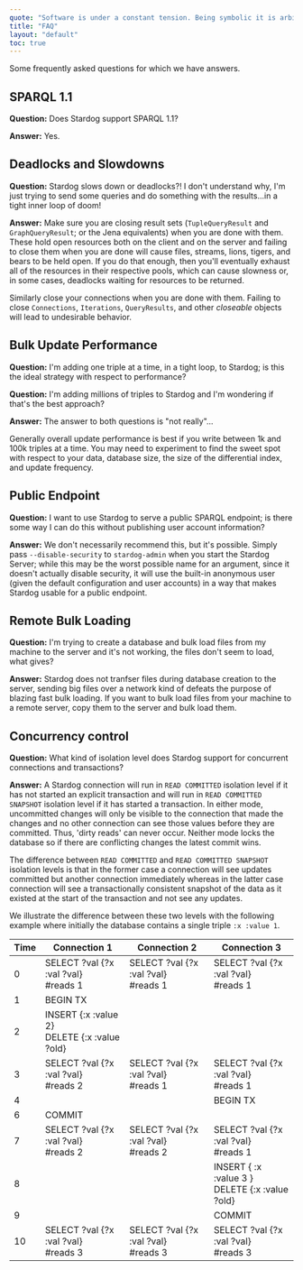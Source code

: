 ```yaml
---
quote: "Software is under a constant tension. Being symbolic it is arbitrarily perfectible; but also it is arbitrarily changeable."
title: "FAQ"
layout: "default"
toc: true
---
```


Some frequently asked questions for which we have answers.

## SPARQL 1.1

**Question:** Does Stardog support SPARQL 1.1?

**Answer:** Yes. 

## Deadlocks and Slowdowns

**Question:** Stardog slows down or deadlocks?! I don't understand why,
I'm just trying to send some queries and do something with the
results...in a tight inner loop of doom!

**Answer:** Make sure you are closing result sets (`TupleQueryResult`
and `GraphQueryResult`; or the Jena equivalents) when you are done with
them. These hold open resources both on the client and on the server and
failing to close them when you are done will cause files, streams,
lions, tigers, and bears to be held open. If you do that enough, then
you'll eventually exhaust all of the resources in their respective
pools, which can cause slowness or, in some cases, deadlocks waiting for
resources to be returned.

Similarly close your connections when you are done with them. Failing to
close `Connections`, `Iterations`, `QueryResults`, and other *closeable*
objects will lead to undesirable behavior.

## Bulk Update Performance

**Question:** I'm adding one triple at a time, in a tight loop, to
Stardog; is this the ideal strategy with respect to performance?

**Question:** I'm adding millions of triples to Stardog and I'm
wondering if that's the best approach?

**Answer:** The answer to both questions is "not really"...

Generally overall update performance is best if you write between 1k
and 100k triples at a time. You may need to experiment to find the sweet
spot with respect to your data, database size, the size of the
differential index, and update frequency.

## Public Endpoint

**Question:** I want to use Stardog to serve a public SPARQL endpoint;
is there some way I can do this without publishing user account
information?

**Answer:** We don't necessarily recommend this, but it's possible.
Simply pass `--disable-security` to `stardog-admin` when you start the
Stardog Server; while this may be the worst possible name for an
argument, since it doesn't actually disable security, it will use the
built-in anonymous user (given the default configuration and user
accounts) in a way that makes Stardog usable for a public endpoint.

## Remote Bulk Loading

**Question:** I'm trying to create a database and bulk load files from
my machine to the server and it's not working, the files don't seem to
load, what gives?

**Answer:** Stardog does not tranfser files during database creation to
the server, sending big files over a network kind of defeats the purpose
of blazing fast bulk loading. If you want to bulk load files from your
machine to a remote server, copy them to the server and bulk load them.

## Concurrency control

**Question:** What kind of isolation level does Stardog support for concurrent connections and transactions?

**Answer:** A Stardog connection will run in `READ COMMITTED` isolation level if it has not started an explicit transaction and will run in `READ COMMITTED SNAPSHOT` isolation level if it has started a transaction. In either mode, uncommitted changes will only be visible to the connection that made the changes and no other connection can see those values before they are committed. Thus, 'dirty reads' can never occur. Neither mode locks the database so if there are conflicting changes the latest commit wins.

The difference between `READ COMMITTED` and `READ COMMITTED SNAPSHOT` isolation levels is that in the former case a connection will see updates committed but another connection immediately whereas in the latter case connection will see a transactionally consistent snapshot of the data as it existed at the start of the transaction and not see any updates. 

We illustrate the difference between these two levels with the following example where initially the database contains a single triple `:x :value 1`.

Time | Connection 1 | Connection 2 | Connection 3
-----|--------------|--------------|-------------
0    | SELECT ?val {?x :val ?val}<br>#reads 1 | SELECT ?val {?x :val ?val}<br>#reads 1 | SELECT ?val {?x :val ?val}<br>#reads 1
1    | BEGIN TX     |              |
2    | INSERT {:x :value 2}<br>DELETE {:x :value ?old} | |
3    | SELECT ?val {?x :val ?val}<br>#reads 2 | SELECT ?val {?x :val ?val}<br>#reads 1 | SELECT ?val {?x :val ?val}<br>#reads 1
4    |              |              |BEGIN TX 
6    | COMMIT       |              |
7    | SELECT ?val {?x :val ?val}<br>#reads 2 | SELECT ?val {?x :val ?val}<br>#reads 2 | SELECT ?val {?x :val ?val}<br>#reads 1
8    |              |              | INSERT { :x :value 3 }<br>DELETE {:x :value ?old}
9    |              |              | COMMIT
10   | SELECT ?val {?x :val ?val}<br>#reads 3 | SELECT ?val {?x :val ?val}<br>#reads 3 | SELECT ?val {?x :val ?val}<br>#reads 3


